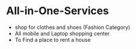# All-in-One-Services
*  shop for clothes and shoes (Fashion Category)   
*  All mobile and Laptop shopping center  
*  To Find a place to rent a house 
